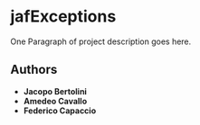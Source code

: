 # jafExceptions

One Paragraph of project description goes here.

## Authors

* **Jacopo Bertolini**
* **Amedeo Cavallo**
* **Federico Capaccio**
